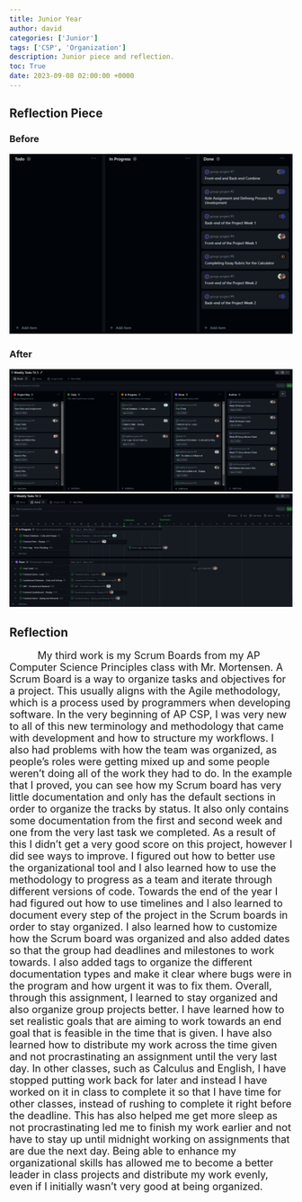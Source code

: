 ```yaml
---
title: Junior Year
author: david
categories: ['Junior']
tags: ['CSP', 'Organization']
description: Junior piece and reflection.
toc: True
date: 2023-09-08 02:00:00 +0000
---
```


<style>
  #essay {
    font-size: 18px;
    text-indent: 50px;
  }
</style>

## Reflection Piece

### Before
<img src="/assets/img/post_images/scrum1.png">

### After
<img src="/assets/img/post_images/scrum2.png">
<img src="/assets/img/post_images/scrum3.png">


## Reflection

<p id="essay"> 
My third work is my Scrum Boards from my AP Computer Science Principles class with Mr. Mortensen. A Scrum Board is a way to organize tasks and objectives for a project. This usually aligns with the Agile methodology, which is a process used by programmers when developing software. In the very beginning of AP CSP, I was very new to all of this new terminology and methodology that came with development and how to structure my workflows. I also had problems with how the team was organized, as people’s roles were getting mixed up and some people weren’t doing all of the work they had to do. In the example that I proved, you can see how my Scrum board has very little documentation and only has the default sections in order to organize the tracks by status. It also only contains some documentation from the first and second week and one from the very last task we completed. As a result of this I didn’t get a very good score on this project, however I did see ways to improve. I figured out how to better use the organizational tool and I also learned how to use the methodology to progress as a team and iterate through different versions of code. Towards the end of the year I had figured out how to use timelines and I also learned to document every step of the project in the Scrum boards in order to stay organized. I also learned how to customize how the Scrum board was organized and also added dates so that the group had deadlines and milestones to work towards. I also added tags to organize the different documentation types and make it clear where bugs were in the program and how urgent it was to fix them. Overall, through this assignment, I learned to stay organized and also organize group projects better. I have learned how to set realistic goals that are aiming to work towards an end goal that is feasible in the time that is given. I have also learned how to distribute my work across the time given and not procrastinating an assignment until the very last day. In other classes, such as Calculus and English, I have stopped putting work back for later and instead I have worked on it in class to complete it so that I have time for other classes, instead of rushing to complete it right before the deadline. This has also helped me get more sleep as not procrastinating led me to finish my work earlier and not have to stay up until midnight working on assignments that are due the next day. Being able to enhance my organizational skills has allowed me to become a better leader in class projects and distribute my work evenly, even if I initially wasn’t very good at being organized.
</p>